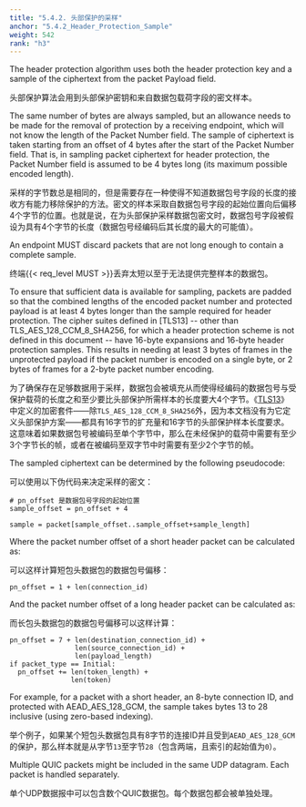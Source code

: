 ```yaml
---
title: "5.4.2. 头部保护的采样"
anchor: "5.4.2_Header_Protection_Sample"
weight: 542
rank: "h3"
---
```


The header protection algorithm uses both the header protection key and a sample of the ciphertext from the packet Payload field.

头部保护算法会用到头部保护密钥和来自数据包载荷字段的密文样本。

The same number of bytes are always sampled, but an allowance needs to be made for the removal of protection by a receiving endpoint, which will not know the length of the Packet Number field. The sample of ciphertext is taken starting from an offset of 4 bytes after the start of the Packet Number field. That is, in sampling packet ciphertext for header protection, the Packet Number field is assumed to be 4 bytes long (its maximum possible encoded length).

采样的字节数总是相同的，但是需要存在一种使得不知道数据包号字段的长度的接收方有能力移除保护的方法。密文的样本采取自数据包号字段的起始位置向后偏移4个字节的位置。也就是说，在为头部保护采样数据包密文时，数据包号字段被假设为具有4个字节的长度（数据包号经编码后其长度的最大的可能值）。

An endpoint MUST discard packets that are not long enough to contain a complete sample.

终端{{< req_level MUST >}}丢弃太短以至于无法提供完整样本的数据包。

To ensure that sufficient data is available for sampling, packets are padded so that the combined lengths of the encoded packet number and protected payload is at least 4 bytes longer than the sample required for header protection. The cipher suites defined in [TLS13] -- other than TLS_AES_128_CCM_8_SHA256, for which a header protection scheme is not defined in this document -- have 16-byte expansions and 16-byte header protection samples. This results in needing at least 3 bytes of frames in the unprotected payload if the packet number is encoded on a single byte, or 2 bytes of frames for a 2-byte packet number encoding.

为了确保存在足够数据用于采样，数据包会被填充从而使得经编码的数据包号与受保护载荷的长度之和至少要比头部保护所需样本的长度要大4个字节。《[TLS13]()》中定义的加密套件——除`TLS_AES_128_CCM_8_SHA256`外，因为本文档没有为它定义头部保护方案——都具有16字节的扩充量和16字节的头部保护样本长度要求。这意味着如果数据包号被编码至单个字节中，那么在未经保护的载荷中需要有至少3个字节长的帧，或者在被编码至双字节中时需要有至少2个字节的帧。

The sampled ciphertext can be determined by the following pseudocode:

可以使用以下伪代码来决定采样的密文：

```
# pn_offset 是数据包号字段的起始位置
sample_offset = pn_offset + 4

sample = packet[sample_offset..sample_offset+sample_length]
```

Where the packet number offset of a short header packet can be calculated as:

可以这样计算短包头数据包的数据包号偏移：

```
pn_offset = 1 + len(connection_id)
```

And the packet number offset of a long header packet can be calculated as:

而长包头数据包的数据包号偏移可以这样计算：

```
pn_offset = 7 + len(destination_connection_id) +
                len(source_connection_id) +
                len(payload_length)
if packet_type == Initial:
  pn_offset += len(token_length) +
               len(token)
```

For example, for a packet with a short header, an 8-byte connection ID, and protected with AEAD_AES_128_GCM, the sample takes bytes 13 to 28 inclusive (using zero-based indexing).

举个例子，如果某个短包头数据包具有8字节的连接ID并且受到`AEAD_AES_128_GCM`的保护，那么样本就是从字节`13`至字节`28`（包含两端，且索引的起始值为`0`）。

Multiple QUIC packets might be included in the same UDP datagram. Each packet is handled separately.

单个UDP数据报中可以包含数个QUIC数据包。每个数据包都会被单独处理。
